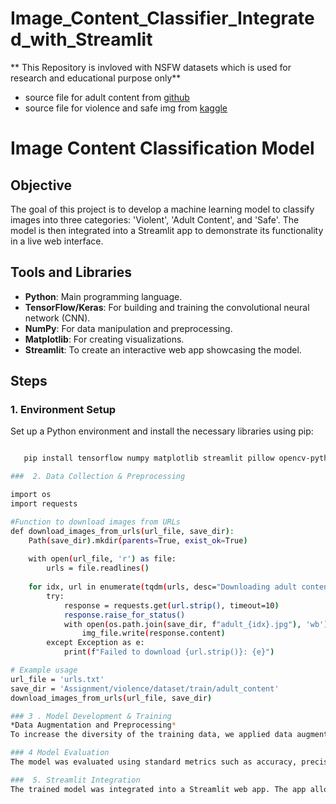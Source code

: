 # Image_Content_Classifier_Integrated_with_Streamlit
** This Repository  is invloved with NSFW datasets which is used for research and educational purpose only**
- source file for adult content from [github](https://github.com/EBazarov/nsfw_data_source_urls/tree/master) 
- source file for violence and safe img  from [kaggle](https://www.kaggle.com/datasets/khushhalreddy/violence-detection-dataset)

# Image Content Classification Model

## Objective

The goal of this project is to develop a machine learning model to classify images into three categories: 'Violent', 'Adult Content', and 'Safe'. The model is then integrated into a Streamlit app to demonstrate its functionality in a live web interface.

## Tools and Libraries

- **Python**: Main programming language.
- **TensorFlow/Keras**: For building and training the convolutional neural network (CNN).
- **NumPy**: For data manipulation and preprocessing.
- **Matplotlib**: For creating visualizations.
- **Streamlit**: To create an interactive web app showcasing the model.

## Steps

### 1. Environment Setup

Set up a Python environment and install the necessary libraries using pip:
```sh

   pip install tensorflow numpy matplotlib streamlit pillow opencv-python

###  2. Data Collection & Preprocessing

import os
import requests

#Function to download images from URLs
def download_images_from_urls(url_file, save_dir):
    Path(save_dir).mkdir(parents=True, exist_ok=True)
    
    with open(url_file, 'r') as file:
        urls = file.readlines()
    
    for idx, url in enumerate(tqdm(urls, desc="Downloading adult content images")):
        try:
            response = requests.get(url.strip(), timeout=10)
            response.raise_for_status()
            with open(os.path.join(save_dir, f"adult_{idx}.jpg"), 'wb') as img_file:
                img_file.write(response.content)
        except Exception as e:
            print(f"Failed to download {url.strip()}: {e}")

# Example usage
url_file = 'urls.txt'
save_dir = 'Assignment/violence/dataset/train/adult_content'
download_images_from_urls(url_file, save_dir)

### 3 . Model Development & Training
*Data Augmentation and Preprocessing*
To increase the diversity of the training data, we applied data augmentation techniques such as rotation, zooming, and flipping. This helps in making the model more robust.

### 4 Model Evaluation
The model was evaluated using standard metrics such as accuracy, precision, recall, and F1-score to determine its performance. These metrics helped in understanding how well the model was able to classify the images into the defined categories.

###  5. Streamlit Integration
The trained model was integrated into a Streamlit web app. The app allows users to upload images, which are then processed and classified by the model in real-time. The app also displays the classification results and provides interactive elements to show model accuracy and other statistics
